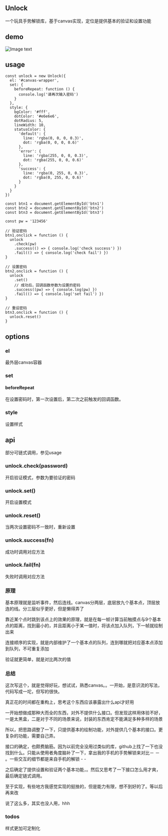 ## Unlock

一个玩具手势解锁库，基于canvas实现，定位是提供基本的验证和设置功能

## demo

![Image text](https://github.com/maoyuyang/Unlock/blob/master/demo.gif)

## usage

```
const unlock = new Unlock({
  el: '#canvas-wrapper',
  set: {
    beforeRepeat: function () {
      console.log('请再次输入密码')
    }
  },
  style: {
    bgColor: '#fff',
    dotColor: '#e6e6e6',
    dotRadius: 5,
    lineWidth: 10,
    statusColor: {
      'default': {
        line: 'rgba(0, 0, 0, 0.3)',
        dot: 'rgba(0, 0, 0, 0.6)'
      },
      'error': {
        line: 'rgba(255, 0, 0, 0.3)',
        dot: 'rgba(255, 0, 0, 0.6)'
      },
      'success': {
        line: 'rgba(0, 255, 0, 0.3)',
        dot: 'rgba(0, 255, 0, 0.6)'
      }
    }
  }
})

const btn1 = document.getElementById('btn1')
const btn2 = document.getElementById('btn2')
const btn3 = document.getElementById('btn3')

const pw = '123456'

// 验证密码
btn1.onclick = function () {
  unlock
    .check(pw)
    .success(() => { console.log('check success') })
    .fail(() => { console.log('check fail') })
}

// 设置密码
btn2.onclick = function () {
  unlock
    .set()
    // 成功后，回调函数参数为设置的密码
    .success((pw) => { console.log(pw) })
    .fail(() => { console.log('set fail') })
}

// 重设密码
btn3.onclick = function () {
  unlock.reset()
}
```

## options

### el

最外层canvas容器

### set

#### beforeRepeat

在设置密码时，第一次设置后，第二次之前触发的回调函数。

### style

设置样式

## api

部分可链式调用，参见usage

### unlock.check(password)

开启验证模式，参数为要验证的密码

### unlock.set()

开启设置模式

### unlock.reset()

当两次设置密码不一致时，重新设置

### unlock.success(fn)

成功时调用对应方法

### unlock.fail(fn)

失败时调用对应方法

### 原理

基本原理就是监听事件，然后连线。canvas分两层，底层放九个基本点，顶层放连的线。分三层似乎更好，但是懒得弄了

靠近某个点时跳到该点上的效果的原理，就是在每一帧计算当前触摸点与9个基本点的距离，找到最小的，并且距离小于某一值时，将该点加入队列，下一帧就绘制出来

连接顺序的实现，就是内部维护了一个基本点的队列，连到哪就把对应基本点添加到队列，不可重复添加

验证就更简单，就是对比两次的值

### 总结

这次写这个，就是觉得好玩，想试试，熟悉canvas。。一开始，是意识流的写法，代码写成一坨，但写的很快。

真正花的时间都在重构上，思考这个东西应该暴露出什么api才好用

一开始想做成那种大而全的东西，对外不提供什么接口。但发现这样用体验不好，一是太黑盒，二是对于不同的场景来说，封装的东西肯定不能满足多种多样的场景

所以，把思路调整了一下，只提供基本的绘制功能，对外提供几个基本的接口。更复杂的功能，需要自己弄。

接口的确定，也颇费脑筋。因为以前完全没用过类似的库，github上找了一下也没找到什么。只能从使用者角度脑补了一下，拿出我的手机的手势解锁来对比－ － 。一些交互的细节都是来自手机的解锁 - -

之后确定了提供设置和验证两个基本功能，。然后又思考了一下接口怎么用才爽，最后确定链式调用。

至于实现，有些地方我感觉实现的挺挫的，但是能力有限，想不到好的了。等以后再来改

说了这么多，其实也没人用，hhh

### todos

样式更加可定制化
